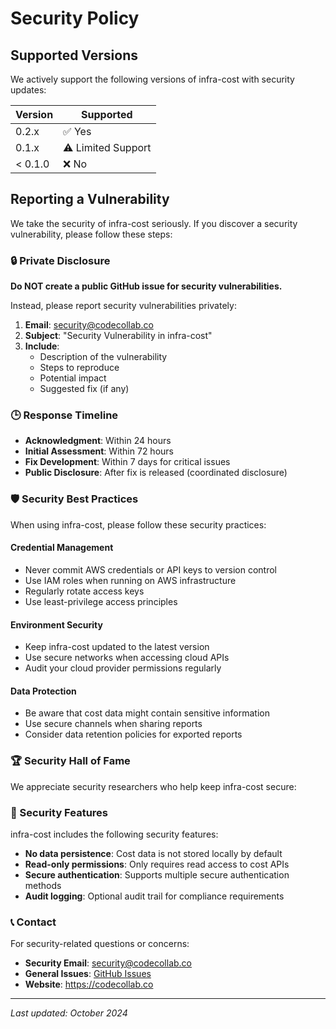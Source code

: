 # Security Policy

## Supported Versions

We actively support the following versions of infra-cost with security updates:

| Version | Supported          |
| ------- | ------------------ |
| 0.2.x   | ✅ Yes             |
| 0.1.x   | ⚠️ Limited Support |
| < 0.1.0 | ❌ No              |

## Reporting a Vulnerability

We take the security of infra-cost seriously. If you discover a security vulnerability, please follow these steps:

### 🔒 Private Disclosure

**Do NOT create a public GitHub issue for security vulnerabilities.**

Instead, please report security vulnerabilities privately:

1. **Email**: security@codecollab.co
2. **Subject**: "Security Vulnerability in infra-cost"
3. **Include**:
   - Description of the vulnerability
   - Steps to reproduce
   - Potential impact
   - Suggested fix (if any)

### 🕒 Response Timeline

- **Acknowledgment**: Within 24 hours
- **Initial Assessment**: Within 72 hours
- **Fix Development**: Within 7 days for critical issues
- **Public Disclosure**: After fix is released (coordinated disclosure)

### 🛡️ Security Best Practices

When using infra-cost, please follow these security practices:

#### Credential Management
- Never commit AWS credentials or API keys to version control
- Use IAM roles when running on AWS infrastructure
- Regularly rotate access keys
- Use least-privilege access principles

#### Environment Security
- Keep infra-cost updated to the latest version
- Use secure networks when accessing cloud APIs
- Audit your cloud provider permissions regularly

#### Data Protection
- Be aware that cost data might contain sensitive information
- Use secure channels when sharing reports
- Consider data retention policies for exported reports

### 🏆 Security Hall of Fame

We appreciate security researchers who help keep infra-cost secure:

<!-- Future contributors will be listed here -->

### 🔧 Security Features

infra-cost includes the following security features:

- **No data persistence**: Cost data is not stored locally by default
- **Read-only permissions**: Only requires read access to cost APIs
- **Secure authentication**: Supports multiple secure authentication methods
- **Audit logging**: Optional audit trail for compliance requirements

### 📞 Contact

For security-related questions or concerns:

- **Security Email**: security@codecollab.co
- **General Issues**: [GitHub Issues](https://github.com/codecollab-co/infra-cost/issues)
- **Website**: https://codecollab.co

---

*Last updated: October 2024*